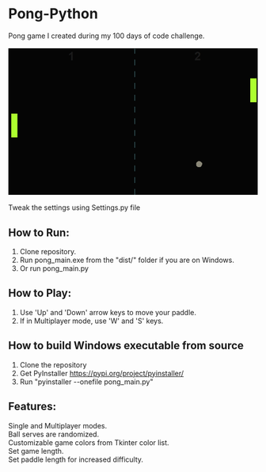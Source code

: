 # Pong-Python
Pong game I created during my 100 days of code challenge.
<br><br>
![img.png](img.png)
<br>

Tweak the settings using Settings.py file


## How to Run:
1. Clone repository.<br>
2. Run pong_main.exe from the "dist/" folder if you are on Windows.<br>
3. Or run pong_main.py

## How to Play:
1. Use 'Up' and 'Down' arrow keys to move your paddle.<br>
2. If in Multiplayer mode, use 'W' and 'S' keys.

## How to build Windows executable from source
1. Clone the repository<br>
2. Get PyInstaller https://pypi.org/project/pyinstaller/
3. Run "pyinstaller --onefile pong_main.py" 

## Features:
Single and Multiplayer modes.<br>
Ball serves are randomized.<br>
Customizable game colors from Tkinter color list.<br>
Set game length.<br>
Set paddle length for increased difficulty.<br>


